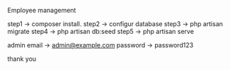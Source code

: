 Employee management

step1 -> composer install.
step2 -> configur database 
step3 -> php artisan migrate
step4 -> php artisan db:seed
step5 -> php artisan serve

admin 
email -> admin@example.com
password -> password123

thank you